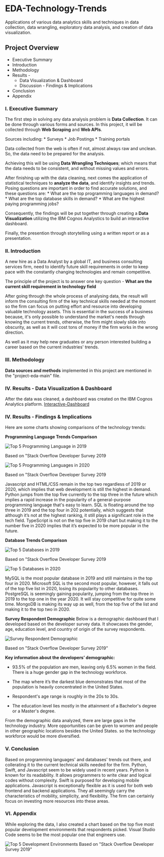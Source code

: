 # EDA-Technology-Trends
Applications of various data analytics skills and techniques in data collection, data wrangling, exploratory data analysis, and creation of data visualization.

## Project Overview

* Executive Summary
* Introduction
* Methodology
* Results - 
    * Data Visualization & Dashboard
    * Discussion - Findings & Implications
* Conclusion
* Appendix

### I. Executive Summary

The first step in solving any data analysis problem is <b>Data Collection</b>. It can be done through various forms and sources. In this project, it will be collected through <b>Web Scraping</b> and <b>Web APIs</b>.

Sources including:
    * Surveys
    * Job Postings
    * Training portals

Data collected from the web is often if not, almost always raw and unclean. So, the data need to be prepared for the analysis.

Achieving this will be using <b>Data Wrangling Techniques</b>; which means that the data needs to be consistent, and without missing values and errors.

After finishing up with the data cleaning, next comes the application of statistical techniques to <b>analyze the data</b>, and identify insights and trends. Posing questions are important in order to find accurate solutions, and these questions are:
    * What are the top programming languages in demand?
    * What are the top database skills in demand?
    * What are the highest paying programming jobs?

Consequently, the findings will be put together through creating a <b>Data Visualization</b> utilizing the IBM Cognos Analystics to build an interactive dashboard.

Finally, the presention through storytelling using a written report or as a presentation.

### II. Introduction

A new hire as a Data Analyst by a global IT, and business consulting services firm, need to identify future skill requirements in order to keep pace with the constantly changing technologies and remain competitive.

The principle of the project is to answer one key question - <b> What are the current skill requirement in technology field</b>

After going through the whole process of analysing data, the result will inform the consulting firm of the key technical skills needed at the moment so the firm can focus on putting effort and resource into developing valuable technology assets. This is essential in the success of a business because, it's only possible to understand the market's needs through knowing the current trends, otherwise, the firm might slowly slide into obscurity, as well as it will cost tons of money if the firm works in the wrong direction.

As well as it may help new graduates or any person interested building a career based on the current industries' trends.

### III. Methodology

<b>Data sources and methods</b> implemented in this project are mentioned in the "project-eda-main" file.

### IV. Results - Data Visualization & Dashboard

After the data was cleaned, a dashboard was created on the IBM Cognos Analytics platform.
[Interactive-Dashboard](https://dataplatform.cloud.ibm.com/dashboards/af0fe02f-5a82-45d4-9467-e26384b25254/view/4332fc7722a062ca62f5b1e407cf7f047432745de1bb8a5286807b4906697197a86b1a96c82e1e5cd8450036a7ea12589c)

### IV. Results - Findings & Implications

Here are some charts showing comparisons of the technology trends:

<b> Programming Language Trends Comparison </b>

![Top 5 Programming Language in 2019](/graphs/top-5-programming-languages-2019.png)

Based on "Stack Overflow Developer Survey 2019

![Top 5 Programming Languages in 2020](/graphs/top-5-programming-languages-2020.png)

Based on "Stack Overflow Developer Survey 2019

Javascript and HTML/CSS remain in the top two regardless of 2019 or 2020, which implies that web development is still the highest in demand. Python jumps from the top five currently to the top three in the future which implies a rapid increase in the popularity of a general-purpose programming language that's easy to learn. SQL is floating around the top three in 2019 and the top four in 202 potentially, which suggests that although it’s not at the highest ranking, it still plays a significant role in the tech field. TypeScript is not on the top five in 2019 chart but making it to the number five in 2020 implies that it’s expected to be more popular in the future.

<b> Database Trends Comparison </b>

![Top 5 Databases in 2019](/graphs/top-5-database-2019.png)

Based on "Stack Overflow Developer Survey 2019

![Top 5 Databases in 2020](/graphs/top-5-database-2020.png)

MySQL is the most popular database in 2019 and still maintains in the top four in 2020. Microsoft SQL is the second most popular, however, it falls out of the top five list in 2020, losing its popularity to other databases. PostgreSQL is seemingly gaining popularity, jumping from the top three in 2019 to the top one in the year 2020. It will stay competitive for quite some time. MongoDB is making its way up as well, from the top five of the list and making it to the top two in 2020.

<b> Survey Respondent Demographic </b>
Below is a demographic dashboard that I developed based on the developer survey data. It showcases the gender, age, education level, and country of origin of the survey respondents.

![Survey Respondent Demographic](/graphs/Survey-Respondent-Demographic.png)

Based on "Stack Overflow Developer Survey 2019"

<b>Key information about the developers’ demographic:</b>

*   93.5% of the population are men, leaving only 6.5% women in the field. There is a huge gender gap in the technology workforce.

*   The map where it’s the darkest blue demonstrates that most of the population is heavily concentrated in the United States.

*   Respondent's age range is roughly in the 20s to 30s.

*   The education level lies mostly in the attainment of a  Bachelor's degree or a Master's degree.

From the demographic data analyzed, there are large gaps in the technology industry. More opportunities can be given to women and people in other geographic locations besides the United States. so the technology workforce would be more diversified.

### V. Conclusion

Based on programming languages' and databases' trends out there, and collerating it to the current technical skills needed for the firm. Python, Swift, and Javascript seem to be widely used in recent years. Python is known for its readability. It allows programmers to write clear and logical codes without complexity. Swift is purposed for developing mobile applications. Javascript is exceptionally flexible as it is used for both web frontend and backend applications. They all seemingly carry the characteristics of mobility, simplicity, and flexibility. The firm can certainly focus on investing more resources into these areas.

### VI. Appendix

While exploring the data, I also created a chart based on the top five most popular development environments that respondents picked. Visual Studio Code seems to be the most popular one that engineers use.

![Top 5 Development Environments](/graphs/top-5-dev-environment.png)
Based on "Stack Overflow Developer Survey 2019"
